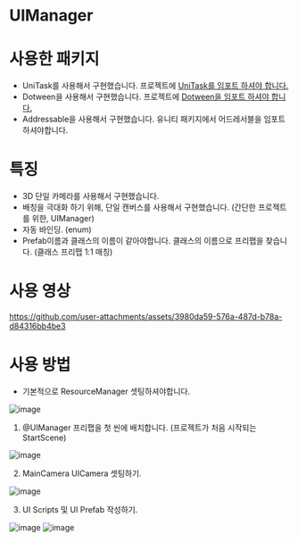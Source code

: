 # UIManager

# 사용한 패키지
* UniTask를 사용해서 구현했습니다. 프로젝트에 [UniTask를 임포트 하셔야 합니다.](https://github.com/Cysharp/UniTask/tree/master)
* Dotween을 사용해서 구현했습니다. 프로젝트에 [Dotween을 임포트 하셔야 합니다.](https://assetstore.unity.com/packages/tools/animation/dotween-hotween-v2-27676?srsltid=AfmBOor0fxxSxt1tKlfsvUCwrb6EZWI2A0Vlm5835ZVEnW8S4h2mxEuT)
* Addressable을 사용해서 구현했습니다. 유니티 패키지에서 어드레서블을 임포트하셔야합니다.


# 특징
* 3D 단일 카메라를 사용해서 구현했습니다.
* 배칭을 극대화 하기 위해, 단일 캔버스를 사용해서 구현했습니다. (간단한 프로젝트를 위한, UIManager)
* 자동 바인딩. (enum)
* Prefab이름과 클래스의 이름이 같아야합니다. 클래스의 이름으로 프리팹을 찾습니다. (클래스 프리팹 1:1 매칭)

# 사용 영상

https://github.com/user-attachments/assets/3980da59-576a-487d-b78a-d84316bb4be3




# 사용 방법

- 기본적으로 ResourceManager 셋팅하셔야합니다.

![image](https://github.com/user-attachments/assets/1308be0b-fce7-445d-9ac1-703fe8697a10)


1. @UIManager 프리팹을 첫 씬에 배치합니다. (프로젝트가 처음 시작되는 StartScene)

![image](https://github.com/user-attachments/assets/36db1402-3c08-4477-864b-bc88420190ed)

2. MainCamera UICamera 셋팅하기.

![image](https://github.com/user-attachments/assets/0e3fb2f5-952b-46d3-894d-ee5d15213b82)

3. UI Scripts 및 UI Prefab 작성하기.

![image](https://github.com/user-attachments/assets/8bb84f8e-6743-439a-b777-77c84344d27d)
![image](https://github.com/user-attachments/assets/2f7029ff-ab04-44a9-95d9-e70600c7e8b6)
